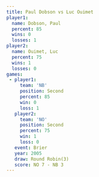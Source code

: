 ```yaml
---
title: Paul Dobson vs Luc Ouimet
player1:            
  name: Dobson, Paul
  percent: 85       
  wins: 0           
  losses: 1         
player2:            
  name: Ouimet, Luc 
  percent: 75       
  wins: 1           
  losses: 0         
games:
 - player1:          
     team: 'NB'      
     position: Second
     percent: 85     
     win: 0          
     loss: 1         
   player2:          
     team: 'NO'      
     position: Second
     percent: 75     
     win: 1          
     loss: 0         
   event: Brier        
   year: 2005          
   draw: Round Robin(3)
   score: NO 7 - NB 3  
---
```

